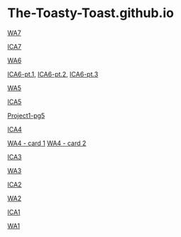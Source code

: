 # The-Toasty-Toast.github.io
<!-- WA7 -->
<a href="https://the-toasty-toast.github.io/wa/wa7/wa7.html">WA7</a>
<!-- ICA7 -->
<a href="https://the-toasty-toast.github.io/ica/ica7/ica7.html">ICA7 </a>
<!-- WA6  -->
<a href="https://the-toasty-toast.github.io/wa/wa6/index-wa6.html">WA6</a>
<!-- ICA6 Part1 -->
<a href="https://the-toasty-toast.github.io/ica/ica6/ica6-part1.html">ICA6-pt.1,</a>
<a href="https://the-toasty-toast.github.io/ica/ica6/ica6-part2.html"> ICA6-pt.2,</a>
<a href="https://the-toasty-toast.github.io/ica/ica6/ica6-part3.html"> ICA6-pt.3</a>
<!-- WA5  -->
<a href="https://the-toasty-toast.github.io/wa/WA5.html">WA5</a>
<!-- ICA5  -->
<a href="https://the-toasty-toast.github.io/ica/ica5/ICA5.html">ICA5</a>
<!-- HTML  -->
<a href="https://the-toasty-toast.github.io/html-midterm/page5.html">Project1-pg5</a>
<!-- ICA4  -->
<a href="https://the-toasty-toast.github.io/ica/ICA4.html">ICA4</a>
<!-- wa4  -->
<a href="https://the-toasty-toast.github.io/wa/wa4.html">WA4 - card 1</a>
<a href="https://the-toasty-toast.github.io/wa/wa4p2.html">WA4 - card 2</a>
<!-- ICA3  -->
<a href="https://the-toasty-toast.github.io/ica/ICA3/index.html">ICA3</a>
<!-- wa3  -->
<a href="https://the-toasty-toast.github.io/wa/wa3.html#Corgi">WA3</a>
<!-- ICA2  -->
<a href="https://docs.google.com/document/d/173kHqyAozqVfn72KzIZL_440IIT_SbCJ0RRLiiVt0yw/edit?usp=sharing">ICA2</a> 
<!-- wa2  -->
<a href="https://the-toasty-toast.github.io/wa/wa2.html"> WA2</a> 
<!-- ICA1 - link to the first in class activity -->
<a href="https://docs.google.com/document/d/1ZFW3g-34tWxwjOJd63SKfBH_Ogpzq_wL5tMBugcR9Sw/edit?usp=sharing">ICA1</a> 
<!-- ws 1 - link to first website (name and description) -->
<a href="https://the-toasty-toast.github.io/wa/wa1.html">WA1</a> 


<!--<a href="link goes here">Name goes here</a>  -->